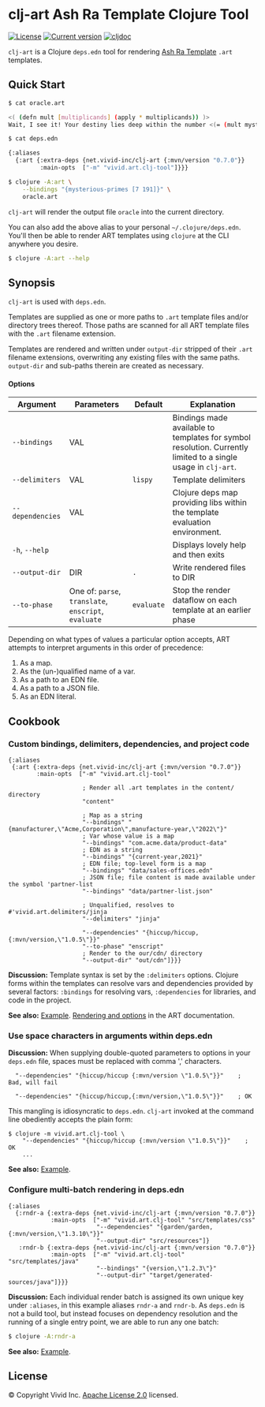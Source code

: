 # clj-art Ash Ra Template Clojure Tool 



[![License](https://img.shields.io/badge/license-Apache%202-blue.svg?style=flat-square)](LICENSE.txt)
[![Current version](https://img.shields.io/clojars/v/net.vivid-inc/clj-art.svg?color=blue&style=flat-square)](https://clojars.org/net.vivid-inc/clj-art)
[![cljdoc](https://cljdoc.org/badge/net.vivid-inc/clj-art)](https://cljdoc.org/d/net.vivid-inc/clj-art)

`clj-art` is a Clojure `deps.edn` tool for rendering [Ash Ra Template](https://github.com/vivid-inc/ash-ra-template) `.art` templates.



## Quick Start


```sh
$ cat oracle.art

<( (defn mult [multiplicands] (apply * multiplicands)) )>
Wait, I see it! Your destiny lies deep within the number <(= (mult mysterious-primes) )>.

$ cat deps.edn

{:aliases
  {:art {:extra-deps {net.vivid-inc/clj-art {:mvn/version "0.7.0"}}
         :main-opts  ["-m" "vivid.art.clj-tool"]}}}

$ clojure -A:art \
    --bindings "{mysterious-primes [7 191]}" \
    oracle.art
```
`clj-art` will render the output file `oracle` into the current directory.

You can also add the above alias to your personal `~/.clojure/deps.edn`.
You'll then be able to render ART templates using `clojure` at the CLI anywhere you desire.
```sh
$ clojure -A:art --help
```



## Synopsis

`clj-art` is used with `deps.edn`.

Templates are supplied as one or more paths to `.art` template files and/or
directory trees thereof.
Those paths are scanned for all ART template files with the `.art`
filename extension.

Templates are rendered and written under `output-dir` stripped of their `.art`
filename extensions, overwriting any existing files with the same paths.
`output-dir` and sub-paths therein are created as necessary.



#### Options

| Argument | Parameters | Default | Explanation |
| --- | --- | --- | --- |
| `--bindings` | VAL | | Bindings made available to templates for symbol resolution. Currently limited to a single usage in `clj-art`. |
| `--delimiters` | VAL | `lispy` | Template delimiters |
| `--dependencies` | VAL | | Clojure deps map providing libs within the template evaluation environment. |
| `-h`, `--help` | | | Displays lovely help and then exits |
| `--output-dir` | DIR | `.` | Write rendered files to DIR |
| `--to-phase` | One of: `parse`, `translate`, `enscript`, `evaluate` | `evaluate` | Stop the render dataflow on each template at an earlier phase |

Depending on what types of values a particular option accepts,
ART attempts to interpret arguments in this order of precedence:
1. As a map.
1. As the (un-)qualified name of a var.
1. As a path to an EDN file.
1. As a path to a JSON file.
1. As an EDN literal.



## Cookbook





### Custom bindings, delimiters, dependencies, and project code
```edn
{:aliases
 {:art {:extra-deps {net.vivid-inc/clj-art {:mvn/version "0.7.0"}}
        :main-opts  ["-m" "vivid.art.clj-tool"

                     ; Render all .art templates in the content/ directory
                     "content"

                     ; Map as a string
                     "--bindings" "{manufacturer,\"Acme,Corporation\",manufacture-year,\"2022\"}"
                     ; Var whose value is a map
                     "--bindings" "com.acme.data/product-data"
                     ; EDN as a string
                     "--bindings" "{current-year,2021}"
                     ; EDN file; top-level form is a map
                     "--bindings" "data/sales-offices.edn"
                     ; JSON file; file content is made available under the symbol 'partner-list
                     "--bindings" "data/partner-list.json"

                     ; Unqualified, resolves to #'vivid.art.delimiters/jinja
                     "--delimiters" "jinja"

                     "--dependencies" "{hiccup/hiccup,{:mvn/version,\"1.0.5\"}}"
                     "--to-phase" "enscript"
                     ; Render to the our/cdn/ directory
                     "--output-dir" "out/cdn"]}}}
```

__Discussion:__
Template syntax is set by the `:delimiters` options.
Clojure forms within the templates can resolve vars and dependencies provided
by several factors: `:bindings` for resolving vars, `:dependencies` for
libraries, and code in the project.

__See also:__
[Example](../examples/custom-options).
[Rendering and options](../art/README.md#rendering-and-options) in the ART documentation.



### Use space characters in arguments within deps.edn
__Discussion:__
When supplying double-quoted parameters to options in your `deps.edn` file,
spaces must be replaced with comma ',' characters.
```edn
  "--dependencies" "{hiccup/hiccup {:mvn/version \"1.0.5\"}}"    ; Bad, will fail

  "--dependencies" "{hiccup/hiccup,{:mvn/version,\"1.0.5\"}}"    ; OK
```
This mangling is idiosyncratic to `deps.edn`.
`clj-art` invoked at the command line obediently accepts the plain form:
```
$ clojure -m vivid.art.clj-tool \
    "--dependencies" "{hiccup/hiccup {:mvn/version \"1.0.5\"}}"    ; OK
    ...
```

__See also:__
[Example](../examples/all-options).



### Configure multi-batch rendering in deps.edn
```edn
{:aliases
  {:rndr-a {:extra-deps {net.vivid-inc/clj-art {:mvn/version "0.7.0"}}
            :main-opts  ["-m" "vivid.art.clj-tool" "src/templates/css"
                         "--dependencies" "{garden/garden,{:mvn/version,\"1.3.10\"}}"
                         "--output-dir" "src/resources"]}
   :rndr-b {:extra-deps {net.vivid-inc/clj-art {:mvn/version "0.7.0"}}
            :main-opts  ["-m" "vivid.art.clj-tool" "src/templates/java"
                         "--bindings" "{version,\"1.2.3\"}"
                         "--output-dir" "target/generated-sources/java"]}}}
```

__Discussion:__
Each individual render batch is assigned its own unique key under `:aliases`,
in this example aliases `rndr-a` and `rndr-b`. As `deps.edn` is not a build tool,
but instead focuses on dependency resolution and the running of a single entry point,
we are able to run any one batch:
```bash
$ clojure -A:rndr-a
```

__See also:__
[Example](../examples/multi-batch).



## License

© Copyright Vivid Inc.
[Apache License 2.0](LICENSE.txt) licensed.
